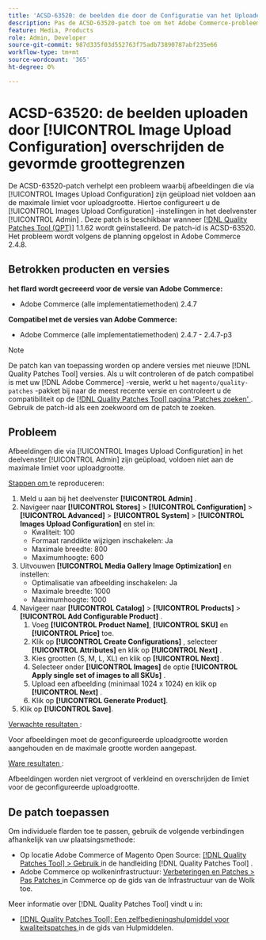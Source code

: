 ```yaml
---
title: 'ACSD-63520: de beelden die door de Configuratie van het Uploaden van het Beeld worden geupload overschrijden de gevormde groottegrenzen'
description: Pas de ACSD-63520-patch toe om het Adobe Commerce-probleem op te lossen waarbij images die via de Images Upload Configuration in het beheerpaneel zijn geüpload, niet voldoen aan de maximale limiet voor uploadgrootte.
feature: Media, Products
role: Admin, Developer
source-git-commit: 987d335f03d552763f75adb73890787abf235e66
workflow-type: tm+mt
source-wordcount: '365'
ht-degree: 0%

---
```



# ACSD-63520: de beelden uploaden door [!UICONTROL Image Upload Configuration] overschrijden de gevormde groottegrenzen

De ACSD-63520-patch verhelpt een probleem waarbij afbeeldingen die via [!UICONTROL Images Upload Configuration] zijn geüpload niet voldoen aan de maximale limiet voor uploadgrootte. Hiertoe configureert u de [!UICONTROL Images Upload Configuration] -instellingen in het deelvenster [!UICONTROL Admin] . Deze patch is beschikbaar wanneer [[!DNL Quality Patches Tool (QPT)]](/help/tools/quality-patches-tool/quality-patches-tool-to-self-serve-quality-patches.md) 1.1.62 wordt geïnstalleerd. De patch-id is ACSD-63520. Het probleem wordt volgens de planning opgelost in Adobe Commerce 2.4.8.

## Betrokken producten en versies

**het flard wordt gecreeerd voor de versie van Adobe Commerce:**
* Adobe Commerce (alle implementatiemethoden) 2.4.7

**Compatibel met de versies van Adobe Commerce:**
* Adobe Commerce (alle implementatiemethoden) 2.4.7 - 2.4.7-p3

>[!NOTE]
>
>De patch kan van toepassing worden op andere versies met nieuwe [!DNL Quality Patches Tool] versies. Als u wilt controleren of de patch compatibel is met uw [!DNL Adobe Commerce] -versie, werkt u het `magento/quality-patches` -pakket bij naar de meest recente versie en controleert u de compatibiliteit op de [[!DNL Quality Patches Tool] pagina &#39;Patches zoeken&#39; ](https://experienceleague.adobe.com/tools/commerce-quality-patches/index.html) . Gebruik de patch-id als een zoekwoord om de patch te zoeken.

## Probleem

Afbeeldingen die via [!UICONTROL Images Upload Configuration] in het deelvenster [!UICONTROL Admin] zijn geüpload, voldoen niet aan de maximale limiet voor uploadgrootte.

<u> Stappen om </u> te reproduceren:

1. Meld u aan bij het deelvenster **[!UICONTROL Admin]** .
1. Navigeer naar **[!UICONTROL Stores]** > **[!UICONTROL Configuration]** > **[!UICONTROL Advanced]** > **[!UICONTROL System]** > **[!UICONTROL Images Upload Configuration]** en stel in:
   * Kwaliteit: 100
   * Formaat randdikte wijzigen inschakelen: Ja
   * Maximale breedte: 800
   * Maximumhoogte: 600
1. Uitvouwen **[!UICONTROL Media Gallery Image Optimization]** en instellen:
   * Optimalisatie van afbeelding inschakelen: Ja
   * Maximale breedte: 1000
   * Maximumhoogte: 1000
1. Navigeer naar **[!UICONTROL Catalog]** > **[!UICONTROL Products]** > **[!UICONTROL Add Configurable Product]** .
   1. Voeg **[!UICONTROL Product Name]**, **[!UICONTROL SKU]** en **[!UICONTROL Price]** toe.
   1. Klik op **[!UICONTROL Create Configurations]** , selecteer **[!UICONTROL Attributes]** en klik op **[!UICONTROL Next]** .
   1. Kies grootten (S, M, L, XL) en klik op **[!UICONTROL Next]** .
   1. Selecteer onder **[!UICONTROL Images]** de optie **[!UICONTROL Apply single set of images to all SKUs]** .
   1. Upload een afbeelding (minimaal 1024 x 1024) en klik op **[!UICONTROL Next]** .
   1. Klik op **[!UICONTROL Generate Product]**.
1. Klik op **[!UICONTROL Save]**.

<u> Verwachte resultaten </u>:

Voor afbeeldingen moet de geconfigureerde uploadgrootte worden aangehouden en de maximale grootte worden aangepast.

<u> Ware resultaten </u>:

Afbeeldingen worden niet vergroot of verkleind en overschrijden de limiet voor de geconfigureerde uploadgrootte.

## De patch toepassen

Om individuele flarden toe te passen, gebruik de volgende verbindingen afhankelijk van uw plaatsingsmethode:

* Op locatie Adobe Commerce of Magento Open Source: [[!DNL Quality Patches Tool] > Gebruik ](/help/tools/quality-patches-tool/usage.md) in de handleiding [!DNL Quality Patches Tool] .
* Adobe Commerce op wolkeninfrastructuur: [ Verbeteringen en Patches > Pas Patches ](https://experienceleague.adobe.com/docs/commerce-cloud-service/user-guide/develop/upgrade/apply-patches.html) in Commerce op de gids van de Infrastructuur van de Wolk toe.

Meer informatie over [!DNL Quality Patches Tool] vindt u in:

* [[!DNL Quality Patches Tool]: Een zelfbedieningshulpmiddel voor kwaliteitspatches ](/help/tools/quality-patches-tool/quality-patches-tool-to-self-serve-quality-patches.md) in de gids van Hulpmiddelen.
